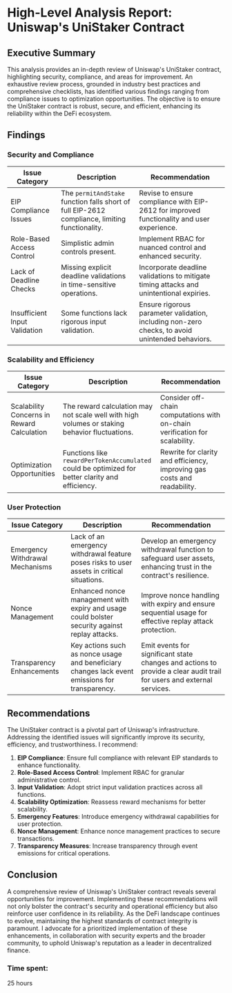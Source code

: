 # High-Level Analysis Report: Uniswap's UniStaker Contract

## Executive Summary

This analysis provides an in-depth review of Uniswap's UniStaker contract, highlighting security, compliance, and areas for improvement. An exhaustive review process, grounded in industry best practices and comprehensive checklists, has identified various findings ranging from compliance issues to optimization opportunities. The objective is to ensure the UniStaker contract is robust, secure, and efficient, enhancing its reliability within the DeFi ecosystem.

## Findings

### Security and Compliance

| Issue Category             | Description                                                                                     | Recommendation                                                                                                           |
|----------------------------|-------------------------------------------------------------------------------------------------|--------------------------------------------------------------------------------------------------------------------------|
| EIP Compliance Issues      | The `permitAndStake` function falls short of full EIP-2612 compliance, limiting functionality. | Revise to ensure compliance with EIP-2612 for improved functionality and user experience.                                |
| Role-Based Access Control  | Simplistic admin controls present.                                                              | Implement RBAC for nuanced control and enhanced security.                                                                |
| Lack of Deadline Checks    | Missing explicit deadline validations in time-sensitive operations.                             | Incorporate deadline validations to mitigate timing attacks and unintentional expiries.                                  |
| Insufficient Input Validation | Some functions lack rigorous input validation.                                               | Ensure rigorous parameter validation, including non-zero checks, to avoid unintended behaviors.                          |

### Scalability and Efficiency

| Issue Category                     | Description                                                                                   | Recommendation                                                                                                               |
|------------------------------------|-----------------------------------------------------------------------------------------------|------------------------------------------------------------------------------------------------------------------------------|
| Scalability Concerns in Reward Calculation | The reward calculation may not scale well with high volumes or staking behavior fluctuations. | Consider off-chain computations with on-chain verification for scalability.                                                  |
| Optimization Opportunities         | Functions like `rewardPerTokenAccumulated` could be optimized for better clarity and efficiency. | Rewrite for clarity and efficiency, improving gas costs and readability.                                                     |

### User Protection

| Issue Category               | Description                                                                                 | Recommendation                                                                                                           |
|------------------------------|---------------------------------------------------------------------------------------------|--------------------------------------------------------------------------------------------------------------------------|
| Emergency Withdrawal Mechanisms | Lack of an emergency withdrawal feature poses risks to user assets in critical situations. | Develop an emergency withdrawal function to safeguard user assets, enhancing trust in the contract's resilience.         |
| Nonce Management             | Enhanced nonce management with expiry and usage could bolster security against replay attacks. | Improve nonce handling with expiry and ensure sequential usage for effective replay attack protection.                  |
| Transparency Enhancements    | Key actions such as nonce usage and beneficiary changes lack event emissions for transparency. | Emit events for significant state changes and actions to provide a clear audit trail for users and external services.    |

## Recommendations

The UniStaker contract is a pivotal part of Uniswap's infrastructure. Addressing the identified issues will significantly improve its security, efficiency, and trustworthiness. I recommend:

1. **EIP Compliance**: Ensure full compliance with relevant EIP standards to enhance functionality.
2. **Role-Based Access Control**: Implement RBAC for granular administrative control.
3. **Input Validation**: Adopt strict input validation practices across all functions.
4. **Scalability Optimization**: Reassess reward mechanisms for better scalability.
5. **Emergency Features**: Introduce emergency withdrawal capabilities for user protection.
6. **Nonce Management**: Enhance nonce management practices to secure transactions.
7. **Transparency Measures**: Increase transparency through event emissions for critical operations.

## Conclusion

A comprehensive review of Uniswap's UniStaker contract reveals several opportunities for improvement. Implementing these recommendations will not only bolster the contract's security and operational efficiency but also reinforce user confidence in its reliability. As the DeFi landscape continues to evolve, maintaining the highest standards of contract integrity is paramount. I advocate for a prioritized implementation of these enhancements, in collaboration with security experts and the broader community, to uphold Uniswap's reputation as a leader in decentralized finance.





### Time spent:
25 hours